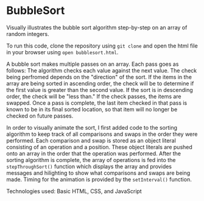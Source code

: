 # BubbleSort
Visually illustrates the bubble sort algorithm step-by-step on an array of random integers.

To run this code, clone the repository using `git clone` and open the html file in your browser
using `open bubblesort.html`.

A bubble sort makes multiple passes on an array. Each pass goes as follows:
The algorithm checks each value against the next value. The check being perfromed depends 
on the "direction" of the sort. If the items in the array are being sorted in ascending order, 
the check will be to determine if the first value is greater than the second value. If the
sort is in descending order, the check will be "less than." If the check passes, the items are
swapped. Once a pass is complete, the last item checked in that pass is known to be in its final 
sorted location, so that item will no longer be checked on future passes.

In order to visually animate the sort, I first added code to the sorting algorithm to keep track 
of all comparisons and swaps in the order they were performed. Each comparison and swap is stored
as an object literal consisting of an operation and a position. These object literals are pushed
onto an array in the order that the operation was performed. After the sorting algorithm is complete,
the array of operations is fed into the `stepThroughSort()` function which displays the array and
provides messages and hilighting to show what comparisons and swaps are being made. Timing for 
the animation is provided by the `setInterval()` function.

Technologies used:
Basic HTML, CSS, and JavaScript

